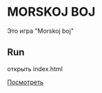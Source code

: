 # MORSKOJ BOJ

Это игра "Morskoj boj"

## Run

открыть index.html

[Посмотреть](https://htmlpreview.github.io/?https://github.com/Rafail6666/morskojboj/blob/master/index.html)